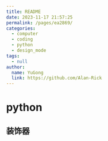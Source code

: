 ```yaml
---
title: README
date: 2023-11-17 21:57:25
permalink: /pages/ea2869/
categories: 
  - computer
  - coding
  - python
  - design_mode
tags: 
  - null
author: 
  name: YuGong
  link: https://github.com/Alan-Rick
---
```

# python

## 装饰器
